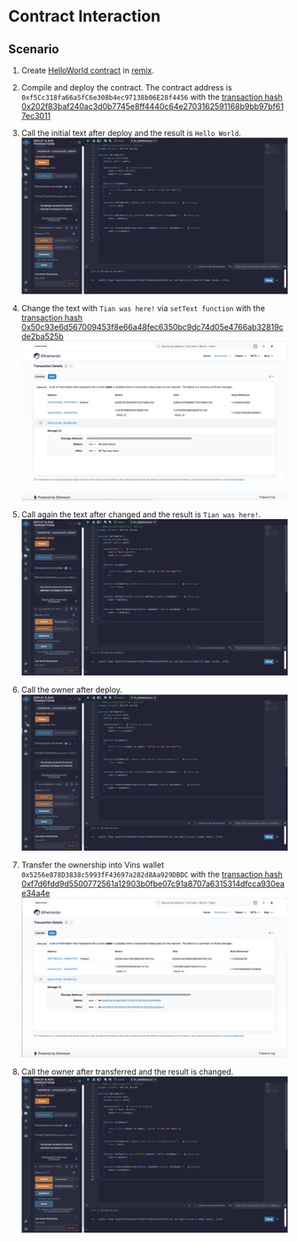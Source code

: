 # Contract Interaction

## Scenario

1. Create [HelloWorld contract](../contracts/01_HelloWorld.sol) in [remix](https://remix.ethereum.org/).

2. Compile and deploy the contract. The contract address is `0xf5Cc318fa66a5fC6e308b4ec97138b06E28f4456` with the [transaction hash 0x202f83baf240ac3d0b7745e8ff4440c64e2703162591168b9bb97bf617ec3011](https://sepolia.etherscan.io/tx/0x202f83baf240ac3d0b7745e8ff4440c64e2703162591168b9bb97bf617ec3011)

3. Call the initial text after deploy and the result is `Hello World`.
   ![call the initial text after deploy](<Screenshot 2024-08-09 at 13.11.51.png>)

4. Change the text with `Tian was here!` via `setText function` with the [transaction hash 0x50c93e6d567009453f8e66a48fec6350bc9dc74d05e4766ab32819cde2ba525b](https://sepolia.etherscan.io/tx/0x50c93e6d567009453f8e66a48fec6350bc9dc74d05e4766ab32819cde2ba525b)
   ![change the text](<Screenshot 2024-08-09 at 13.17.00.png>)

5. Call again the text after changed and the result is `Tian was here!`.
   ![call the text after changed](<Screenshot 2024-08-09 at 13.18.08.png>)

6. Call the owner after deploy.
   ![call the owner after deploy](<Screenshot 2024-08-09 at 13.13.34.png>)

7. Transfer the ownership into Vins wallet `0x5256e878D3838c5993fF43697a282d8Aa929DBDC` with the [transaction hash 0xf7d6fdd9d5500772561a12903b0fbe07c91a8707a6315314dfcca930eae34a4e](https://sepolia.etherscan.io/tx/0xf7d6fdd9d5500772561a12903b0fbe07c91a8707a6315314dfcca930eae34a4e)
   ![transfer the ownership](<Screenshot 2024-08-09 at 16.58.11.png>)

8. Call the owner after transferred and the result is changed.
   ![call the owner after transferred](<Screenshot 2024-08-09 at 16.59.46.png>)

